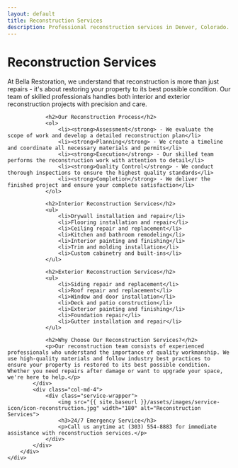 ```yaml
---
layout: default
title: Reconstruction Services
description: Professional reconstruction services in Denver, Colorado. We provide comprehensive interior and exterior reconstruction services for both residential and commercial properties.
---
```


<div class="section">
    <div class="container">
        <div class="row">
            <div class="col-md-8">
                <h1>Reconstruction Services</h1>
                <p>At Bella Restoration, we understand that reconstruction is more than just repairs - it's about restoring your property to its best possible condition. Our team of skilled professionals handles both interior and exterior reconstruction projects with precision and care.</p>
                
                <h2>Our Reconstruction Process</h2>
                <ol>
                    <li><strong>Assessment</strong> - We evaluate the scope of work and develop a detailed reconstruction plan</li>
                    <li><strong>Planning</strong> - We create a timeline and coordinate all necessary materials and permits</li>
                    <li><strong>Execution</strong> - Our skilled team performs the reconstruction work with attention to detail</li>
                    <li><strong>Quality Control</strong> - We conduct thorough inspections to ensure the highest quality standards</li>
                    <li><strong>Completion</strong> - We deliver the finished project and ensure your complete satisfaction</li>
                </ol>

                <h2>Interior Reconstruction Services</h2>
                <ul>
                    <li>Drywall installation and repair</li>
                    <li>Flooring installation and repair</li>
                    <li>Ceiling repair and replacement</li>
                    <li>Kitchen and bathroom remodeling</li>
                    <li>Interior painting and finishing</li>
                    <li>Trim and molding installation</li>
                    <li>Custom cabinetry and built-ins</li>
                </ul>

                <h2>Exterior Reconstruction Services</h2>
                <ul>
                    <li>Siding repair and replacement</li>
                    <li>Roof repair and replacement</li>
                    <li>Window and door installation</li>
                    <li>Deck and patio construction</li>
                    <li>Exterior painting and finishing</li>
                    <li>Foundation repair</li>
                    <li>Gutter installation and repair</li>
                </ul>

                <h2>Why Choose Our Reconstruction Services?</h2>
                <p>Our reconstruction team consists of experienced professionals who understand the importance of quality workmanship. We use high-quality materials and follow industry best practices to ensure your property is restored to its best possible condition. Whether you need repairs after damage or want to upgrade your space, we're here to help.</p>
            </div>
            <div class="col-md-4">
                <div class="service-wrapper">
                    <img src="{{ site.baseurl }}/assets/images/service-icon/icon-reconstruction.jpg" width="180" alt="Reconstruction Services">
                    <h3>24/7 Emergency Service</h3>
                    <p>Call us anytime at (303) 554-8883 for immediate assistance with reconstruction services.</p>
                </div>
            </div>
        </div>
    </div>
</div> 
